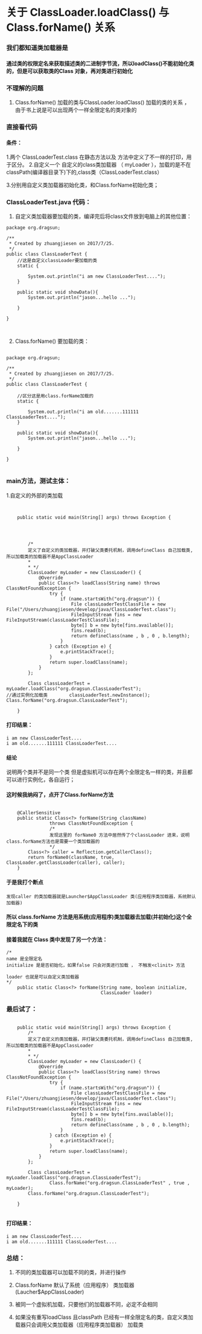 # 关于 ClassLoader.loadClass() 与 Class.forName() 关系

### 我们都知道类加载器是
#### 通过类的权限定名来获取描述类的二进制字节流，所以loadClass()不能初始化类的，但是可以获取类的Class 对象，再对类进行初始化


### 不理解的问题
1. Class.forName() 加载的类与ClassLoader.loadClass() 加载的类的关系 ， 由于书上说是可以出现两个一样全限定名的类对象的


### 直接看代码

#### 条件：
1.两个 ClassLoaderTest.class 在静态方法以及 <clinit> 方法中定义了不一样的打印，用于区分。
2.自定义一个 自定义的class类加载器 （ myLoader ），加载的是不在classPath(编译器目录下)下的,class类（ClassLoaderTest.class）

3.分别用自定义类加载器初始化类，和Class.forName初始化类；


### ClassLoaderTest.java 代码：
1. 自定义类加载器要加载的类，编译完后将class文件放到电脑上的其他位置：

```
package org.dragsun;

/**
 * Created by zhuangjiesen on 2017/7/25.
 */
public class ClassLoaderTest {
    //这是自定义classLoader要加载的类
    static {

        System.out.println("i am new ClassLoaderTest....");
    }

    public static void showData(){
        System.out.println("jason...hello ...");

    }

}



```

2. Class.forName() 要加载的类：

```

package org.dragsun;

/**
 * Created by zhuangjiesen on 2017/7/25.
 */
public class ClassLoaderTest {

    //区分这是用class.forName加载的
    static {

        System.out.println("i am old.......111111 ClassLoaderTest....");
    }

    public static void showData(){
        System.out.println("jason...hello ...");

    }

}


```



### main方法，测试主体：

1.自定义的外部的类加载

```


    public static void main(String[] args) throws Exception {




        /*
        定义了自定义的类加载器，并打破父类委托机制，调用defineClass 自己加载类,所以加载类的加载器不是AppClassLoader
        *
        * */
        ClassLoader myLoader = new ClassLoader() {
            @Override
            public Class<?> loadClass(String name) throws ClassNotFoundException {
                try {
                    if (name.startsWith("org.dragsun")) {
                        File classLoaderTestClassFile = new File("/Users/zhuangjiesen/develop/java/ClassLoaderTest.class");
                        FileInputStream fins = new FileInputStream(classLoaderTestClassFile);
                        byte[] b = new byte[fins.available()];
                        fins.read(b);
                        return defineClass(name , b , 0 , b.length);
                    }
                } catch (Exception e) {
                    e.printStackTrace();
                }
                return super.loadClass(name);
            }
        };

        Class classLoaderTest = myLoader.loadClass("org.dragsun.ClassLoaderTest");
//通过实例化加载类        classLoaderTest.newInstance(); Class.forName("org.dragsun.ClassLoaderTest");

    }

```

#### 打印结果：
```
i am new ClassLoaderTest....
i am old.......111111 ClassLoaderTest....
```
#### 结论
说明两个类并不是同一个类
但是虚拟机可以存在两个全限定名一样的类，并且都可以进行实例化，各自运行；

#### 这时候我纳闷了，点开了Class.forName方法
```
   
    @CallerSensitive
    public static Class<?> forName(String className)
                throws ClassNotFoundException {
                /*
                发现这里的 forName0 方法中居然传了个classLoader 进来，说明class.forName方法也是需要一个类加载器的
                */
        Class<?> caller = Reflection.getCallerClass();
        return forName0(className, true, ClassLoader.getClassLoader(caller), caller);
    }

```
#### 于是我打个断点

```
发现caller 的类加载器就是Launcher$AppClassLoader 类(应用程序类加载器，系统默认加载器)
```

#### 所以 class.forName 方法是用系统(应用程序)类加载器去加载(并初始化)这个全限定名下的类

#### 接着我就在 Class 类中发现了另一个方法：
```
/*
name 是全限定名
initialize 是是否初始化，如果false 只会对类进行加载 ， 不触发<clinit> 方法

loader 也就是可以自定义类加载器
*/ 
    public static Class<?> forName(String name, boolean initialize,
                                   ClassLoader loader)
```

### 最后试了：


```

    public static void main(String[] args) throws Exception {
        /*
        定义了自定义的类加载器，并打破父类委托机制，调用defineClass 自己加载类,所以加载类的加载器不是AppClassLoader
        *
        * */
        ClassLoader myLoader = new ClassLoader() {
            @Override
            public Class<?> loadClass(String name) throws ClassNotFoundException {
                try {
                    if (name.startsWith("org.dragsun")) {
                        File classLoaderTestClassFile = new File("/Users/zhuangjiesen/develop/java/ClassLoaderTest.class");
                        FileInputStream fins = new FileInputStream(classLoaderTestClassFile);
                        byte[] b = new byte[fins.available()];
                        fins.read(b);
                        return defineClass(name , b , 0 , b.length);
                    }
                } catch (Exception e) {
                    e.printStackTrace();
                }
                return super.loadClass(name);
            }
        };

        Class classLoaderTest = myLoader.loadClass("org.dragsun.ClassLoaderTest");
                Class.forName("org.dragsun.ClassLoaderTest" , true , myLoader);
        Class.forName("org.dragsun.ClassLoaderTest");

    }


```

#### 打印结果：

```
i am new ClassLoaderTest....
i am old.......111111 ClassLoaderTest....

```

### 总结：
1. 不同的类加载器可以加载不同的类，并进行操作
2. Class.forName 默认了系统（应用程序） 类加载器(Laucher$AppClassLoader)
3. 被同一个虚拟机加载，只要他们的加载器不同，必定不会相同

4. 如果没有重写loadClass 且classPath 已经有一样全限定名的类，自定义类加载器只会调用父类加载器（应用程序类加载器） 加载类



